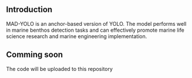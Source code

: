 ## Introduction
MAD-YOLO is an anchor-based version of YOLO. The model performs well in marine benthos detection tasks and can effectively promote marine life science research and marine engineering implementation.

## Comming soon
The code will be uploaded to this repository
